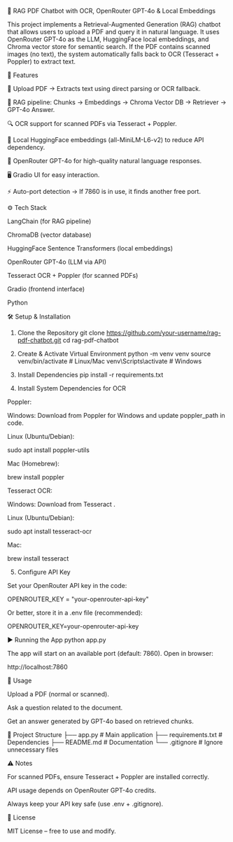 📄 RAG PDF Chatbot with OCR, OpenRouter GPT-4o & Local Embeddings

This project implements a Retrieval-Augmented Generation (RAG) chatbot that allows users to upload a PDF and query it in natural language. It uses OpenRouter GPT-4o as the LLM, HuggingFace local embeddings, and Chroma vector store for semantic search. If the PDF contains scanned images (no text), the system automatically falls back to OCR (Tesseract + Poppler) to extract text.

🚀 Features

📂 Upload PDF → Extracts text using direct parsing or OCR fallback.

🤖 RAG pipeline: Chunks → Embeddings → Chroma Vector DB → Retriever → GPT-4o Answer.

🔍 OCR support for scanned PDFs via Tesseract + Poppler.

🧠 Local HuggingFace embeddings (all-MiniLM-L6-v2) to reduce API dependency.

💬 OpenRouter GPT-4o for high-quality natural language responses.

🖥️ Gradio UI for easy interaction.

⚡ Auto-port detection → If 7860 is in use, it finds another free port.

⚙️ Tech Stack

LangChain (for RAG pipeline)

ChromaDB (vector database)

HuggingFace Sentence Transformers (local embeddings)

OpenRouter GPT-4o (LLM via API)

Tesseract OCR + Poppler (for scanned PDFs)

Gradio (frontend interface)

Python

🛠️ Setup & Installation
1. Clone the Repository
git clone https://github.com/your-username/rag-pdf-chatbot.git
cd rag-pdf-chatbot

2. Create & Activate Virtual Environment
python -m venv venv
source venv/bin/activate   # Linux/Mac
venv\Scripts\activate      # Windows

3. Install Dependencies
pip install -r requirements.txt

4. Install System Dependencies for OCR

Poppler:

Windows: Download from Poppler for Windows
 and update poppler_path in code.

Linux (Ubuntu/Debian):

sudo apt install poppler-utils


Mac (Homebrew):

brew install poppler


Tesseract OCR:

Windows: Download from Tesseract
.

Linux (Ubuntu/Debian):

sudo apt install tesseract-ocr


Mac:

brew install tesseract

5. Configure API Key

Set your OpenRouter API key in the code:

OPENROUTER_KEY = "your-openrouter-api-key"


Or better, store it in a .env file (recommended):

OPENROUTER_KEY=your-openrouter-api-key

▶️ Running the App
python app.py


The app will start on an available port (default: 7860). Open in browser:

http://localhost:7860

📌 Usage

Upload a PDF (normal or scanned).

Ask a question related to the document.

Get an answer generated by GPT-4o based on retrieved chunks.

📂 Project Structure
├── app.py               # Main application
├── requirements.txt      # Dependencies
├── README.md             # Documentation
└── .gitignore            # Ignore unnecessary files

⚠️ Notes

For scanned PDFs, ensure Tesseract + Poppler are installed correctly.

API usage depends on OpenRouter GPT-4o credits.

Always keep your API key safe (use .env + .gitignore).

📜 License

MIT License – free to use and modify.
